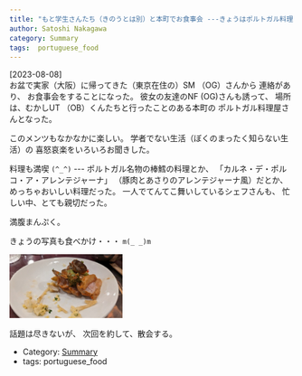 ```yaml
---
title: "もと学生さんたち（きのうとは別）と本町でお食事会 ---きょうはポルトガル料理 `(^o^)`"
author: Satoshi Nakagawa
category: Summary
tags:  portuguese_food
---
```


[2023-08-08]  
 お盆で実家（大阪）に帰ってきた（東京在住の）SM （OG）さんから
連絡があり、
お食事会をすることになった。
彼女の友達のNF (OG)さんも誘って、
場所は、むかしUT （OB）くんたちと行ったことのある本町の
ポルトガル料理屋さんとなった。

 このメンツもなかなかに楽しい。
学者でない生活（ぼくのまったく知らない生活）の
喜怒哀楽をいろいろお聞きした。

 料理も満喫 `(^_^)` ---
ポルトガル名物の棒鱈の料理とか、
「カルネ・デ・ポルコ・ア・アレンテジャーナ」
（豚肉とあさりのアレンテジャーナ風）だとか、
めっちゃおいしい料理だった。
一人でてんてこ舞いしているシェフさんも、
忙しい中、とても親切だった。

 満腹まんぷく。

 きょうの写真も食べかけ・・・ `m(_ _)m`

<a href="/pict/2023-08-08-porto-2-pub.jpg">
<img src="/pict/2023-08-08-porto-2-pub.jpg" alt="ポルトガル料理食べかけ" width="200"/></a>

 話題は尽きないが、
次回を約して、散会する。

- Category: [Summary](categories.html#Summary)
- tags:  portuguese_food
